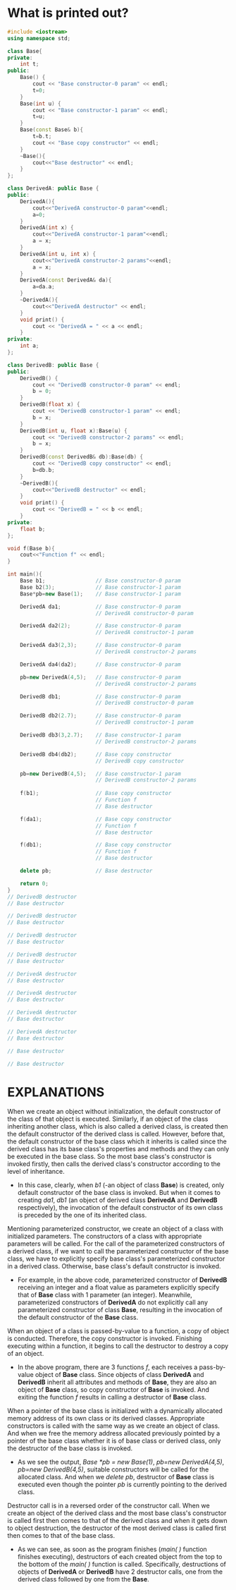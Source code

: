 # What is printed out?

```C++
#include <iostream>
using namespace std;

class Base{
private:
    int t;
public:
    Base() {
        cout << "Base constructor-0 param" << endl;
        t=0;
    }
    Base(int u) {
        cout << "Base constructor-1 param" << endl;
        t=u;
    }
    Base(const Base& b){
        t=b.t;
        cout << "Base copy constructor" << endl;
    }
    ~Base(){
        cout<<"Base destructor" << endl;
    }
};

class DerivedA: public Base {
public:
    DerivedA(){
        cout<<"DerivedA constructor-0 param"<<endl;
        a=0;
    }
    DerivedA(int x) {
        cout<<"DerivedA constructor-1 param"<<endl;
        a = x;
    }
    DerivedA(int u, int x) {
        cout<<"DerivedA constructor-2 params"<<endl;
        a = x;
    }
    DerivedA(const DerivedA& da){
        a=da.a;
    }
    ~DerivedA(){
        cout<<"DerivedA destructor" << endl;
    }
    void print() {
        cout << "DerivedA = " << a << endl;
    }
private:
    int a;
};

class DerivedB: public Base {
public:
    DerivedB() {
        cout << "DerivedB constructor-0 param" << endl;
        b = 0;
    }
    DerivedB(float x) {
        cout << "DerivedB constructor-1 param" << endl;
        b = x;
    }
    DerivedB(int u, float x):Base(u) {
        cout << "DerivedB constructor-2 params" << endl;
        b = x;
    }
    DerivedB(const DerivedB& db):Base(db) {
        cout << "DerivedB copy constructor" << endl;
        b=db.b;
    }
    ~DerivedB(){
        cout<<"DerivedB destructor" << endl;
    }
    void print() {
        cout << "DerivedB = " << b << endl;
    }
private:
    float b;
};

void f(Base b){
    cout<<"Function f" << endl;
}

int main(){
    Base b1;                // Base constructor-0 param
    Base b2(3);             // Base constructor-1 param
    Base*pb=new Base(1);    // Base constructor-1 param

    DerivedA da1;           // Base constructor-0 param
                            // DerivedA constructor-0 param

    DerivedA da2(2);        // Base constructor-0 param
                            // DerivedA constructor-1 param

    DerivedA da3(2,3);      // Base constructor-0 param
                            // DerivedA constructor-2 params

    DerivedA da4(da2);      // Base constructor-0 param

    pb=new DerivedA(4,5);   // Base constructor-0 param
                            // DerivedA constructor-2 params

    DerivedB db1;           // Base constructor-0 param
                            // DerivedB constructor-0 param

    DerivedB db2(2.7);      // Base constructor-0 param
                            // DerivedB constructor-1 param

    DerivedB db3(3,2.7);    // Base constructor-1 param
                            // DerivedB constructor-2 params

    DerivedB db4(db2);      // Base copy constructor
                            // DerivedB copy constructor

    pb=new DerivedB(4,5);   // Base constructor-1 param
                            // DerivedB constructor-2 params
    
    f(b1);                  // Base copy constructor
                            // Function f
                            // Base destructor

    f(da1);                 // Base copy constructor
                            // Function f
                            // Base destructor

    f(db1);                 // Base copy constructor
                            // Function f
                            // Base destructor

    delete pb;              // Base destructor

    return 0;
}
// DerivedB destructor
// Base destructor

// DerivedB destructor
// Base destructor

// DerivedB destructor
// Base destructor

// DerivedB destructor
// Base destructor

// DerivedA destructor
// Base destructor

// DerivedA destructor
// Base destructor

// DerivedA destructor
// Base destructor

// DerivedA destructor
// Base destructor

// Base destructor

// Base destructor

```

# EXPLANATIONS

When we create an object without initialization, the default constructor of the class of that object is executed. Similarly, if an object of the class inheriting another class, which is also called a derived class, is created then the default constructor of the derived class is called. However, before that, the default constructor of the base class which it inherits is called since the derived class has its base class's properties and methods and they can only be executed in the base class. So the most base class's constructor is invoked firstly, then calls the derived class's constructor according to the level of inheritance.

- In this case, clearly, when *b1* (-an object of class **Base**) is created, only default constructor of the base class is invoked. But when it comes to creating *da1*, *db1* (an object of derived class **DerivedA** and **DerivedB** respectively), the invocation of the default constructor of its own class is preceded by the one of its inherited class.

Mentioning parameterized constructor, we create an object of a class with initialized parameters. The constructors of a class with appropriate parameters will be called. For the call of the parameterized constructors of a derived class, if we want to call the parameterized constructor of the base class, we have to explicitly specify base class's parameterized constructor in a derived class. Otherwise, base class's default constructor is invoked. 
- For example, in the above code, parameterized constructor of **DerivedB** receiving an integer and a float value as parameters explicitly specify that of **Base** class with 1 parameter (an integer). Meanwhile, parameterized constructors of **DerivedA** do not explicitly call any parameterized constructor of class **Base**, resulting in the invocation of the default constructor of the **Base** class.

When an object of a class is passed-by-value to a function, a copy of object is conducted. Therefore, the copy constructor is invoked. Finishing executing within a function, it begins to call the destructor to destroy a copy of an object.
- In the above program, there are 3 functions *f*, each receives a pass-by-value object of **Base** class. Since objects of class **DerivedA** and **DerivedB** inherit all attributes and methods of **Base**, they are also an object of **Base** class, so copy constructor of **Base** is invoked. And exiting the function *f* results in calling a destructor of **Base** class.

When a pointer of the base class is initialized with a dynamically allocated memory address of its own class or its derived classes. Appropriate constructors is called with the same way as we create an object of class. And when we free the memory address allocated previously pointed by a pointer of the base class whether it is of base class or derived class, only the destructor of the base class is invoked.
- As we see the output, *Base \*pb = new Base(1)*, *pb=new DerivedA(4,5)*, *pb=new DerivedB(4,5)*, suitable constructors will be called for the allocated class. And when we *delete pb*, destructor of **Base** class is executed even though the pointer *pb* is currently pointing to the derived class.

Destructor call is in a reversed order of the constructor call. When we create an object of the derived class and the most base class's constructor is called first then comes to that of the derived class and when it gets down to object destruction, the destructor of the most derived class is called first then comes to that of the base class.
- As we can see, as soon as the program finishes (*main( )* function finishes executing), destructors of each created object from the top to the bottom of the *main( )* function is called. Specifically, destructions of objects of **DerivedA** or **DerivedB** have 2 destructor calls, one from the derived class followed by one from the **Base**.


